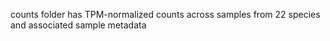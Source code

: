 counts folder has TPM-normalized counts across samples from 22 species and associated sample metadata 
